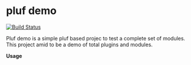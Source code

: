 # pluf demo

[![Build Status](https://travis-ci.org/pluf/demo.svg?branch=master)](https://travis-ci.org/pluf/demo)

Pluf demo is a simple pluf based projec to test a complete set of modules. This project amid to be
a demo of total plugins and modules.

**Usage**

